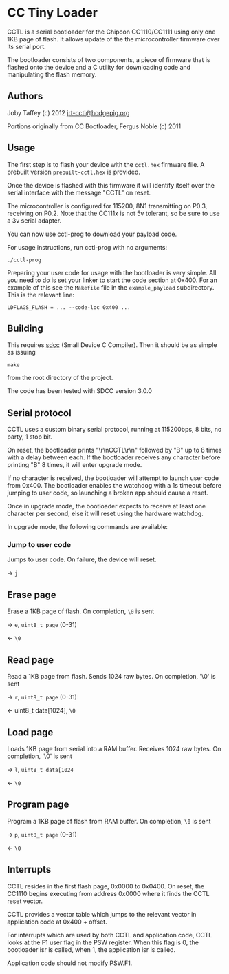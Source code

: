 CC Tiny Loader
==============

CCTL is a serial bootloader for the Chipcon CC1110/CC1111 using only one 1KB page of flash.
It allows update of the the microcontroller firmware over its serial port.

The bootloader consists of two components, a piece of firmware that is flashed
onto the device and a C utility for downloading code and manipulating the
flash memory.

Authors
-------

Joby Taffey (c) 2012 <jrt-cctl@hodgepig.org>

Portions originally from CC Bootloader, Fergus Noble (c) 2011

Usage
-----

The first step is to flash your device with the `cctl.hex` firmware file. A prebuilt version `prebuilt-cctl.hex` is provided.

Once the device is flashed with this firmware it will identify itself over the serial interface with the message "CCTL" on reset.

The microcontroller is configured for 115200, 8N1 transmitting on P0.3, receiving on P0.2.
Note that the CC111x is not 5v tolerant, so be sure to use a 3v serial adapter.


You can now use cctl-prog to download your payload code.

For usage instructions, run cctl-prog with no arguments:

`./cctl-prog`

Preparing your user code for usage with the bootloader is very simple. All you
need to do is set your linker to start the code section at 0x400. For an
example of this see the `Makefile` file in the `example_payload` subdirectory.
This is the relevant line:

`LDFLAGS_FLASH = ... --code-loc 0x400 ...`

Building
--------

This requires [sdcc](http://sdcc.sourceforge.net/) (Small Device C Compiler).
Then it should be as simple as issuing

`make`

from the root directory of the project.

The code has been tested with SDCC version 3.0.0


Serial protocol
---------------

CCTL uses a custom binary serial protocol, running at 115200bps, 8 bits, no party, 1 stop bit.

On reset, the bootloader prints "\r\nCCTL\r\n" followed by "B" up to 8 times with a delay between each.
If the bootloader receives any character before printing "B" 8 times, it will enter upgrade mode.

If no character is received, the bootloader will attempt to launch user code from 0x400.
The bootloader enables the watchdog with a 1s timeout before jumping to user code, so launching a broken app should cause a reset.

Once in upgrade mode, the bootloader expects to receive at least one character per second, else it will reset using the hardware watchdog.

In upgrade mode, the following commands are available:

### Jump to user code

Jumps to user code. On failure, the device will reset.

-> `j`

## Erase page

Erase a 1KB page of flash. On completion, `\0` is sent

-> `e`, `uint8_t page` (0-31)

<- `\0`

## Read page

Read a 1KB page from flash. Sends 1024 raw bytes. On completion, '\0' is sent

-> `r`, `uint8_t page` (0-31)

<- uint8_t data[1024], `\0`

## Load page

Loads 1KB page from serial into a RAM buffer. Receives 1024 raw bytes. On completion, '\0' is sent

-> `l`, `uint8_t data[1024`

<- `\0`

## Program page

Program a 1KB page of flash from RAM buffer. On completion, `\0` is sent

-> `p`, `uint8_t page` (0-31)

<- `\0`


Interrupts
----------

CCTL resides in the first flash page, 0x0000 to 0x0400. On reset, the CC1110 begins executing from address 0x0000 where it finds the CCTL reset vector.

CCTL provides a vector table which jumps to the relevant vector in application code at 0x400 + offset.

For interrupts which are used by both CCTL and application code, CCTL looks at the F1 user flag in the PSW register. When this flag is 0, the bootloader isr is called, when 1, the application isr is called.

Application code should not modify PSW.F1.



